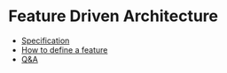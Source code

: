 # Feature Driven Architecture

- [Specification](./specification.md)
- [How to define a feature](./feature.md)
- [Q&A](./q&a.md)